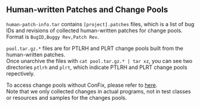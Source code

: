 ## Human-written Patches and Change Pools 

`human-patch-info.tar` contains `[project].patches` files, which is a list of bug IDs and revisions of collected human-written patches for change pools.  
Format is `BugID,Buggy Rev,Patch Rev`.  

`pool.tar.gz.*` files are for PTLRH and PLRT change pools built from the human-written patches.  
Once unarchive the files with `cat pool.tar.gz.* | tar xz`, you can see two directories `ptlrh` and `plrt`, which indicate PTLRH and PLRT change pools repectively.  

To access change pools without ConFix, please refer to [here](https://github.com/thwak/confix2019result#using-collected-human-written-changes-from-change-pools).   
Note that we only collected changes in actual programs, not in test classes or resources and samples for the changes pools.  
